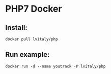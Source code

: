 PHP7 Docker
===============

## Install:

``` console
docker pull lvitaly/php
```

## Run example: 

``` console
docker run -d --name youtrack -P lvitaly/php
```